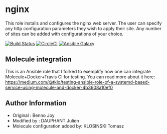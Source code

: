 nginx
=====

This role installs and configures the nginx web server. The user can specify
any http configuration parameters they wish to apply their site. Any number of
sites can be added with configurations of your choice.

[![Build Status](https://travis-ci.org/tklo/ansible-role-nginx.svg?branch=master)](https://travis-ci.org/tklo/ansible-role-nginx)
[![CircleCI](https://circleci.com/gh/tklo/ansible-role-nginx.svg?style=shield)](https://circleci.com/gh/tklo/ansible-role-nginx)
[![Ansible Galaxy](https://img.shields.io/badge/role-tklo.ansible--role--nginx-yellow.svg)](https://galaxy.ansible.com/tklo/ansible-role-nginx/)

Molecule integration
------------

This is an Ansible role that I forked to exemplify how one can integrate Molecule+Docker+Travis CI for testing. You can read more about it here: https://medium.com/@tklo/testing-ansible-role-of-a-systemd-based-service-using-molecule-and-docker-4b3608a10ef0

Author Information
------------------

- Original : Benno Joy
- Modified by : DAUPHANT Julien
- Molecule configuration added by: KLOSINSKI Tomasz
